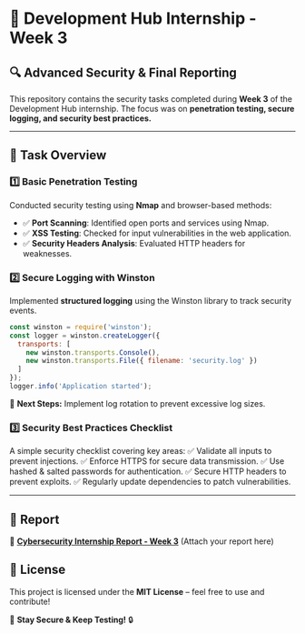 # 🚀 Development Hub Internship - Week 3

## 🔍 Advanced Security & Final Reporting  
This repository contains the security tasks completed during **Week 3** of the Development Hub internship. The focus was on **penetration testing, secure logging, and security best practices.**

---

## 📌 Task Overview
### 1️⃣ Basic Penetration Testing
Conducted security testing using **Nmap** and browser-based methods:
- ✅ **Port Scanning**: Identified open ports and services using Nmap.
- ✅ **XSS Testing**: Checked for input vulnerabilities in the web application.
- ✅ **Security Headers Analysis**: Evaluated HTTP headers for weaknesses.

### 2️⃣ Secure Logging with Winston
Implemented **structured logging** using the Winston library to track security events.
```javascript
const winston = require('winston');
const logger = winston.createLogger({
  transports: [
    new winston.transports.Console(),
    new winston.transports.File({ filename: 'security.log' })
  ]
});
logger.info('Application started');
```
🔹 **Next Steps:** Implement log rotation to prevent excessive log sizes.

### 3️⃣ Security Best Practices Checklist
A simple security checklist covering key areas:
✅ Validate all inputs to prevent injections.
✅ Enforce HTTPS for secure data transmission.
✅ Use hashed & salted passwords for authentication.
✅ Secure HTTP headers to prevent exploits.
✅ Regularly update dependencies to patch vulnerabilities.

---

## 📂 Report
📌 **[Cybersecurity Internship Report - Week 3](./Cybersecurity_Internship_Report_Week3.docx)** (Attach your report here)

## 📜 License
This project is licensed under the **MIT License** – feel free to use and contribute!

🚀 **Stay Secure & Keep Testing!** 🔒
